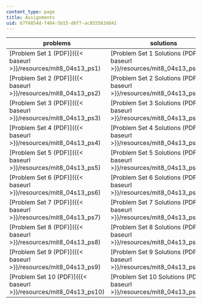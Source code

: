 ```yaml
---
content_type: page
title: Assignments
uid: 67f4854d-f404-5b15-d6f7-ac855583dd41
---
```


| problems | solutions |
| --- | --- |
| [Problem Set 1 (PDF)]({{< baseurl >}}/resources/mit8_04s13_ps1) | [Problem Set 1 Solutions (PDF)]({{< baseurl >}}/resources/mit8_04s13_ps1_sol) |
| [Problem Set 2 (PDF)]({{< baseurl >}}/resources/mit8_04s13_ps2) | [Problem Set 2 Solutions (PDF)]({{< baseurl >}}/resources/mit8_04s13_ps2_sol) |
| [Problem Set 3 (PDF)]({{< baseurl >}}/resources/mit8_04s13_ps3) | [Problem Set 3 Solutions (PDF)]({{< baseurl >}}/resources/mit8_04s13_ps3_sol) |
| [Problem Set 4 (PDF)]({{< baseurl >}}/resources/mit8_04s13_ps4) | [Problem Set 4 Solutions (PDF)]({{< baseurl >}}/resources/mit8_04s13_ps4_sol) |
| [Problem Set 5 (PDF)]({{< baseurl >}}/resources/mit8_04s13_ps5) | [Problem Set 5 Solutions (PDF)]({{< baseurl >}}/resources/mit8_04s13_ps5_sol) |
| [Problem Set 6 (PDF)]({{< baseurl >}}/resources/mit8_04s13_ps6) | [Problem Set 6 Solutions (PDF)]({{< baseurl >}}/resources/mit8_04s13_ps6_sol) |
| [Problem Set 7 (PDF)]({{< baseurl >}}/resources/mit8_04s13_ps7) | [Problem Set 7 Solutions (PDF)]({{< baseurl >}}/resources/mit8_04s13_ps7_sol) |
| [Problem Set 8 (PDF)]({{< baseurl >}}/resources/mit8_04s13_ps8) | [Problem Set 8 Solutions (PDF)]({{< baseurl >}}/resources/mit8_04s13_ps8_sol) |
| [Problem Set 9 (PDF)]({{< baseurl >}}/resources/mit8_04s13_ps9) | [Problem Set 9 Solutions (PDF)]({{< baseurl >}}/resources/mit8_04s13_ps9_sol) |
| [Problem Set 10 (PDF)]({{< baseurl >}}/resources/mit8_04s13_ps10) | [Problem Set 10 Solutions (PDF)]({{< baseurl >}}/resources/mit8_04s13_ps10_sol)
